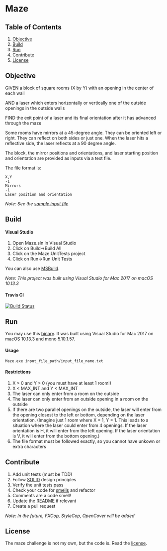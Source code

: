 # Maze

## Table of Contents
1. [Objective](#objective)
2. [Build](#build)
3. [Run](#run)
4. [Contribute](#contribute)
6. [License](#license)

## Objective 

GIVEN a block of square rooms (X by Y) with an opening in the center of each wall

AND a laser which enters horizontally or vertically one of the outside openings in the outside walls

FIND the exit point of a laser and its final orientation after it has advanced through the maze

Some rooms have mirrors at a 45-degree angle. They can be oriented left or right. They can reflect on both sides or just one. When the laser hits a reflective side, the laser reflects at a 90 degree angle.

The block, the mirror positions and orientations, and laser starting position and orientation are provided as inputs via a text file.

The file format is:

~~~~
X,Y
-1
Mirrors
-1
Laser position and orientation
~~~~

*Note: See the [sample input file](https://github.com/rehan-shariff/maze/blob/master/sample_maze_input.txt)*

## Build

#### Visual Studio

1. Open Maze.sln in Visual Studio
2. Click on Build->Build All
3. Click on the Maze.UnitTests project
4. Click on Run->Run Unit Tests

You can also use [MSBuild](https://msdn.microsoft.com/en-us/library/ms164311.aspx).

*Note: This project was built using Visual Studio for Mac 2017 on macOS 10.13.3*

#### Travis CI

[![Build Status](https://travis-ci.com/rehan-shariff/maze.svg?branch=master)](https://travis-ci.com/rehan-shariff/maze)

## Run

You may use this [binary](https://github.com/rehan-shariff/maze/blob/master/bin/Release/Maze.exe). It was built using Visual Studio for Mac 2017 on macOS 10.13.3 and mono 5.10.1.57.

#### Usage

~~~~
Maze.exe input_file_path/input_file_name.txt
~~~~

#### Restrictions

1. X > 0 and Y > 0 (you must have at least 1 room!)
2. X < MAX_INT and Y < MAX_INT
3. The laser can only enter from a room on the outside
4. The laser can only enter from an outside opening in a room on the outside
5. If there are two parallel openings on the outside, the laser will enter from the opening closest to the left or bottom, depending on the laser orientation. (Imagine just 1 room where X = 1, Y = 1. This leads to a situation where the laser could enter from 4 openings. If the laser orientation is H, it will enter from the left opening. If the laser orientation is V, it will enter from the bottom opening.)
6. The file format must be followed exactly, so you cannot have unkown or extra characters

## Contribute

1. Add unit tests (must be TDD)
2. Follow [SOLID](http://butunclebob.com/ArticleS.UncleBob.PrinciplesOfOod) design principles
3. Verify the unit tests pass
4. Check your code for [smells](http://www.industriallogic.com/wp-content/uploads/2005/09/smellstorefactorings.pdf) and refactor
5. Comments are a code smell!
6. Update the [README](https://github.com/rehan-shariff/maze/blob/master/README.md) if relevant
7. Create a pull request

*Note: In the future, FXCop, StyleCop, OpenCover will be added*

## License

The maze challenge is not my own, but the code is. Read the [license](https://github.com/rehan-shariff/maze/blob/master/LICENSE).
